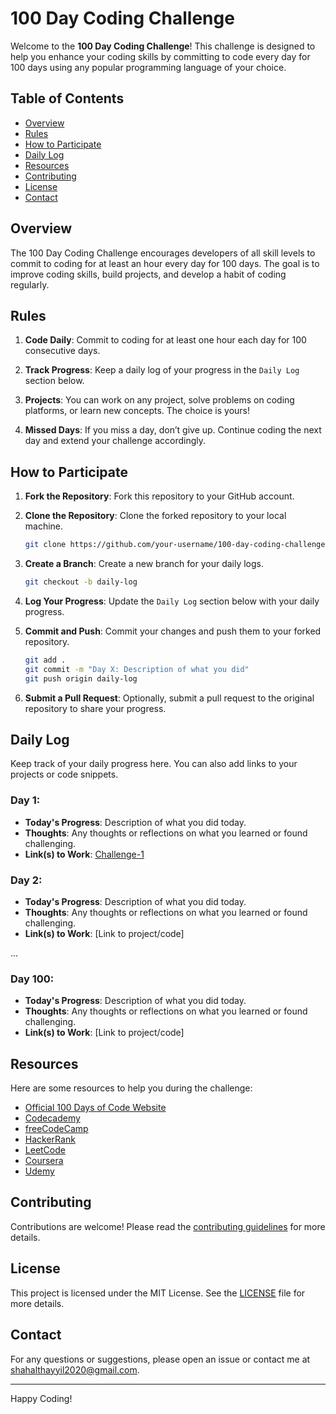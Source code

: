 # 100 Day Coding Challenge

Welcome to the **100 Day Coding Challenge**! This challenge is designed to help you enhance your coding skills by committing to code every day for 100 days using any popular programming language of your choice.

## Table of Contents

- [Overview](#overview)
- [Rules](#rules)
- [How to Participate](#how-to-participate)
- [Daily Log](#daily-log)
- [Resources](#resources)
- [Contributing](#contributing)
- [License](#license)
- [Contact](#contact)

## Overview

The 100 Day Coding Challenge encourages developers of all skill levels to commit to coding for at least an hour every day for 100 days. The goal is to improve coding skills, build projects, and develop a habit of coding regularly.

## Rules

1. **Code Daily**: Commit to coding for at least one hour each day for 100 consecutive days.

2. **Track Progress**: Keep a daily log of your progress in the `Daily Log` section below.

3. **Projects**: You can work on any project, solve problems on coding platforms, or learn new concepts. The choice is yours!

4. **Missed Days**: If you miss a day, don’t give up. Continue coding the next day and extend your challenge accordingly.

## How to Participate

1. **Fork the Repository**: Fork this repository to your GitHub account.

2. **Clone the Repository**: Clone the forked repository to your local machine.
   ```bash
   git clone https://github.com/your-username/100-day-coding-challenge.git
   ```
3. **Create a Branch**: Create a new branch for your daily logs.
   ```bash
   git checkout -b daily-log
   ```
4. **Log Your Progress**: Update the `Daily Log` section below with your daily progress.
5. **Commit and Push**: Commit your changes and push them to your forked repository.
   ```bash
   git add .
   git commit -m "Day X: Description of what you did"
   git push origin daily-log
   ```
6. **Submit a Pull Request**: Optionally, submit a pull request to the original repository to share your progress.

## Daily Log

Keep track of your daily progress here. You can also add links to your projects or code snippets.

### Day 1:

- **Today's Progress**: Description of what you did today.
- **Thoughts**: Any thoughts or reflections on what you learned or found challenging.
- **Link(s) to Work**: [Challenge-1](day%20logs/day1/day1.md)

### Day 2:

- **Today's Progress**: Description of what you did today.
- **Thoughts**: Any thoughts or reflections on what you learned or found challenging.
- **Link(s) to Work**: [Link to project/code]

...

### Day 100:

- **Today's Progress**: Description of what you did today.
- **Thoughts**: Any thoughts or reflections on what you learned or found challenging.
- **Link(s) to Work**: [Link to project/code]

## Resources

Here are some resources to help you during the challenge:

- [Official 100 Days of Code Website](https://www.100daysofcode.com/)
- [Codecademy](https://www.codecademy.com/)
- [freeCodeCamp](https://www.freecodecamp.org/)
- [HackerRank](https://www.hackerrank.com/)
- [LeetCode](https://leetcode.com/)
- [Coursera](https://www.coursera.org/)
- [Udemy](https://www.udemy.com/)

## Contributing

Contributions are welcome! Please read the [contributing guidelines](CONTRIBUTING.md) for more details.

## License

This project is licensed under the MIT License. See the [LICENSE](license) file for more details.

## Contact

For any questions or suggestions, please open an issue or contact me at [shahalthayyil2020@gmail.com](mailto:shahalthayyil2020@gmail.com).

---

Happy Coding!
